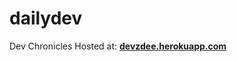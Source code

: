 # dailydev
Dev Chronicles 
Hosted at: <b><a href='devzdee.herokuapp.com'>devzdee.herokuapp.com</a></b>
